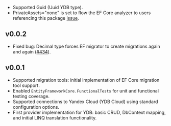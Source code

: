 - Supported Guid (Uuid YDB type).
- PrivateAssets="none" is set to flow the EF Core analyzer to users referencing this package [issue](https://github.com/aspnet/EntityFrameworkCore/pull/11350).

## v0.0.2

- Fixed bug: Decimal type forces EF migrator to create migrations again and again ([#434](https://github.com/ydb-platform/ydb-dotnet-sdk/issues/434)).

## v0.0.1

- Supported migration tools: initial implementation of EF Core migration tool support.
- Enabled `EntityFrameworkCore.FunctionalTests` for unit and functional testing coverage.
- Supported connections to Yandex Cloud (YDB Cloud) using standard configuration options.
- First provider implementation for YDB: basic CRUD, DbContext mapping, and initial LINQ translation functionality.